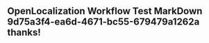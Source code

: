 <properties
ms.topic="hero-topic"
ms.test1="hero-topic"
ms.test2="test"/>

## OpenLocalization Workflow Test MarkDown 9d75a3f4-ea6d-4671-bc55-679479a1262a thanks!
